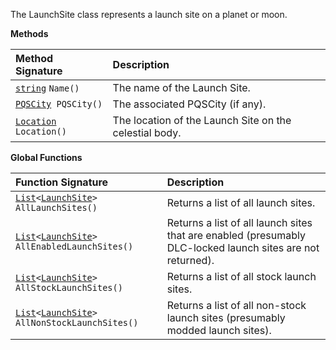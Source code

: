The LaunchSite class represents a launch site on a planet or moon.

**Methods**

| Method Signature | Description |
| :--- | :--- |
| [`string`](String-Type) `Name()` | The name of the Launch Site. |
| [`PQSCity`](PQSCity-Type)` PQSCity()` | The associated PQSCity (if any). |
| [`Location`](Location-Type)` Location()` | The location of the Launch Site on the celestial body. |

**Global Functions**

| Function Signature| Description |
| :--- | :--- |
| [`List`](List-Type)`<`[`LaunchSite`](LaunchSite-Type)`> AllLaunchSites()` | Returns a list of all launch sites. |
| [`List`](List-Type)`<`[`LaunchSite`](LaunchSite-Type)`> AllEnabledLaunchSites()` | Returns a list of all launch sites that are enabled (presumably DLC-locked launch sites are not returned). |
| [`List`](List-Type)`<`[`LaunchSite`](LaunchSite-Type)`> AllStockLaunchSites()` | Returns a list of all stock launch sites. |
| [`List`](List-Type)`<`[`LaunchSite`](LaunchSite-Type)`> AllNonStockLaunchSites()` | Returns a list of all non-stock launch sites (presumably modded launch sites). |
